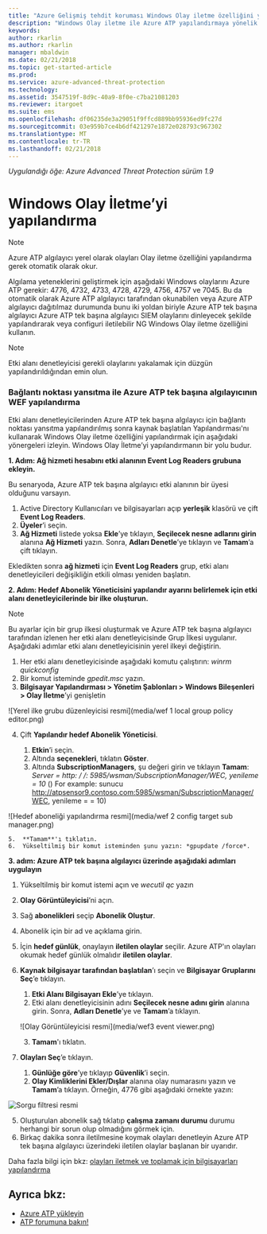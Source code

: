```yaml
---
title: "Azure Gelişmiş tehdit koruması Windows Olay iletme özelliğini yapılandırma | Microsoft Docs"
description: "Windows Olay iletme ile Azure ATP yapılandırmaya yönelik seçeneklerinizi açıklar"
keywords: 
author: rkarlin
ms.author: rkarlin
manager: mbaldwin
ms.date: 02/21/2018
ms.topic: get-started-article
ms.prod: 
ms.service: azure-advanced-threat-protection
ms.technology: 
ms.assetid: 3547519f-8d9c-40a9-8f0e-c7ba21081203
ms.reviewer: itargoet
ms.suite: ems
ms.openlocfilehash: df06235de3a29051f9ffcd889bb95936ed9fc27d
ms.sourcegitcommit: 03e959b7ce4b6df421297e1872e028793c967302
ms.translationtype: MT
ms.contentlocale: tr-TR
ms.lasthandoff: 02/21/2018
---
```

*Uygulandığı öğe: Azure Advanced Threat Protection sürüm 1.9*



# <a name="configuring-windows-event-forwarding"></a>Windows Olay İletme’yi yapılandırma

> [!NOTE]
> Azure ATP algılayıcı yerel olarak olayları Olay iletme özelliğini yapılandırma gerek otomatik olarak okur.


Algılama yeteneklerini geliştirmek için aşağıdaki Windows olaylarını Azure ATP gerekir: 4776, 4732, 4733, 4728, 4729, 4756, 4757 ve 7045. Bu da otomatik olarak Azure ATP algılayıcı tarafından okunabilen veya Azure ATP algılayıcı dağıtılmaz durumunda bunu iki yoldan biriyle Azure ATP tek başına algılayıcı Azure ATP tek başına algılayıcı SIEM olaylarını dinleyecek şekilde yapılandırarak veya configuri iletilebilir NG Windows Olay iletme özelliğini kullanın.

> [!NOTE]
> Etki alanı denetleyicisi gerekli olaylarını yakalamak için düzgün yapılandırıldığından emin olun.

### <a name="wef-configuration-for-azure-atp-standalone-sensors-with-port-mirroring"></a>Bağlantı noktası yansıtma ile Azure ATP tek başına algılayıcının WEF yapılandırma

Etki alanı denetleyicilerinden Azure ATP tek başına algılayıcı için bağlantı noktası yansıtma yapılandırılmış sonra kaynak başlatılan Yapılandırması'nı kullanarak Windows Olay iletme özelliğini yapılandırmak için aşağıdaki yönergeleri izleyin. Windows Olay İletme’yi yapılandırmanın bir yolu budur. 

**1. Adım: Ağ hizmeti hesabını etki alanının Event Log Readers grubuna ekleyin.** 

Bu senaryoda, Azure ATP tek başına algılayıcı etki alanının bir üyesi olduğunu varsayın.

1.  Active Directory Kullanıcıları ve bilgisayarları açıp **yerleşik** klasörü ve çift **Event Log Readers**. 
2.  **Üyeler**’i seçin.
4.  **Ağ Hizmeti** listede yoksa **Ekle**’ye tıklayın, **Seçilecek nesne adlarını girin** alanına **Ağ Hizmeti** yazın. Sonra, **Adları Denetle**’ye tıklayın ve **Tamam**’a çift tıklayın. 

Ekledikten sonra **ağ hizmeti** için **Event Log Readers** grup, etki alanı denetleyicileri değişikliğin etkili olması yeniden başlatın.

**2. Adım: Hedef Abonelik Yöneticisini yapılandır ayarını belirlemek için etki alanı denetleyicilerinde bir ilke oluşturun.** 
> [!Note] 
> Bu ayarlar için bir grup ilkesi oluşturmak ve Azure ATP tek başına algılayıcı tarafından izlenen her etki alanı denetleyicisinde Grup İlkesi uygulanır. Aşağıdaki adımlar etki alanı denetleyicisinin yerel ilkeyi değiştirin.     

1.  Her etki alanı denetleyicisinde aşağıdaki komutu çalıştırın: *winrm quickconfig*
2.  Bir komut isteminde *gpedit.msc* yazın.
3.  **Bilgisayar Yapılandırması > Yönetim Şablonları > Windows Bileşenleri > Olay İletme**’yi genişletin

 ![Yerel ilke grubu düzenleyicisi resmi](media/wef 1 local group policy editor.png)

4.  Çift **Yapılandır hedef Abonelik Yöneticisi**.
   
    1.  **Etkin**’i seçin.
    2.  Altında **seçenekleri**, tıklatın **Göster**.
    3.  Altında **SubscriptionManagers**, şu değeri girin ve tıklayın **Tamam**: *Server = http: / /<fqdnATPSensor>: 5985/wsman/SubscriptionManager/WEC, yenileme = 10* () For example: sunucu http://atpsensor9.contoso.com:5985/wsman/SubscriptionManager/WEC, yenileme = = 10)
 
   ![Hedef aboneliği yapılandırma resmi](media/wef 2 config target sub manager.png)
   
    5.  **Tamam**'ı tıklatın.
    6.  Yükseltilmiş bir komut isteminden şunu yazın: *gpupdate /force*. 

**3. adım: Azure ATP tek başına algılayıcı üzerinde aşağıdaki adımları uygulayın** 

1.  Yükseltilmiş bir komut istemi açın ve *wecutil qc* yazın
2.  **Olay Görüntüleyicisi**’ni açın. 
3.  Sağ **abonelikleri** seçip **Abonelik Oluştur**. 

   1.   Abonelik için bir ad ve açıklama girin. 
   2.   İçin **hedef günlük**, onaylayın **iletilen olaylar** seçilir. Azure ATP'ın olayları okumak hedef günlük olmalıdır **iletilen olaylar**. 
   3.   **Kaynak bilgisayar tarafından başlatılan**’ı seçin ve **Bilgisayar Gruplarını Seç**’e tıklayın.
        1.  **Etki Alanı Bilgisayarı Ekle**’ye tıklayın.
        2.  Etki alanı denetleyicisinin adını **Seçilecek nesne adını girin** alanına girin. Sonra, **Adları Denetle**’ye ve **Tamam**’a tıklayın. 
       
        ![Olay Görüntüleyicisi resmi](media/wef3 event viewer.png)
   
        
        3.  **Tamam**'ı tıklatın.
   4.   **Olayları Seç**’e tıklayın.

        1. **Günlüğe göre**’ye tıklayıp **Güvenlik**’i seçin.
        2. **Olay Kimliklerini Ekler/Dışlar** alanına olay numarasını yazın ve **Tamam**’a tıklayın. Örneğin, 4776 gibi aşağıdaki örnekte yazın:

 ![Sorgu filtresi resmi](media/wef-4-query-filter.png)

   5.   Oluşturulan abonelik sağ tıklatıp **çalışma zamanı durumu** durumu herhangi bir sorun olup olmadığını görmek için. 
   6.   Birkaç dakika sonra iletilmesine koymak olayları denetleyin Azure ATP tek başına algılayıcı üzerindeki iletilen olaylar başlanan bir uyarıdır.


Daha fazla bilgi için bkz: [olayları iletmek ve toplamak için bilgisayarları yapılandırma](https://technet.microsoft.com/library/cc748890)

## <a name="see-also"></a>Ayrıca bkz:

- [Azure ATP yükleyin](install-atp-step1.md)
- [ATP forumuna bakın!](https://aka.ms/azureatpcommunity)